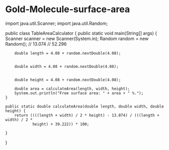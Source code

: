 # Gold-Molecule-surface-area
import java.util.Scanner;
import java.util.Random;

public class TableAreaCalculator {
    public static void main(String[] args) {
        Scanner scanner = new Scanner(System.in);
        Random random = new Random();
        // 13.074
        // 52.296
      
        double length = 4.08 + random.nextDouble(4.08);

        
        double width = 4.08 + random.nextDouble(4.08);

        
        double height = 4.08 + random.nextDouble(4.08);

        double area = calculateArea(length, width, height);
        System.out.println("Free surface area: " + area + " %.");
    }

    public static double calculateArea(double length, double width, double height) {
        return ((((length + width) / 2 * height) - 13.074) / (((length + width) / 2 *
                height) + 39.222)) * 100;

    }

}
